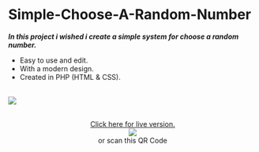 # Simple-Choose-A-Random-Number
***In this project i wished i create a simple system for choose a random number.***
- Easy to use and edit.
- With a modern design.
- Created in PHP (HTML & CSS).
<br><br>
<img src="https://andreibancos.ro/my-projects/random/random.gif">
<br><br>
<p align="center">
  <a href="https://andreibancos.ro/my-projects/random/">Click here for live version.</a>
  <br>
  <img src="https://andreibancos.ro/my-projects/random/live-version.png">
  <br>
  or scan this QR Code
</p>

